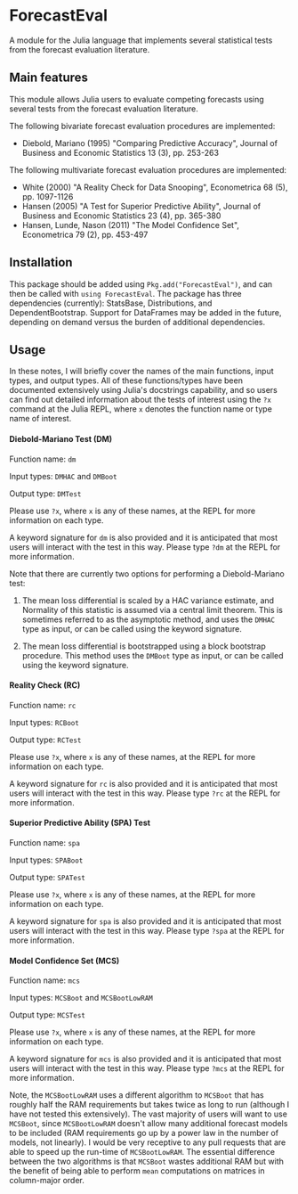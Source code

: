 # ForecastEval

A module for the Julia language that implements several statistical tests from the forecast evaluation literature.

## Main features

This module allows Julia users to evaluate competing forecasts using several tests from the forecast evaluation literature.

The following bivariate forecast evaluation procedures are implemented:
* Diebold, Mariano (1995) "Comparing Predictive Accuracy", Journal of Business and Economic Statistics 13 (3), pp. 253-263

The following multivariate forecast evaluation procedures are implemented:
* White (2000) "A Reality Check for Data Snooping", Econometrica 68 (5), pp. 1097-1126
* Hansen (2005) "A Test for Superior Predictive Ability", Journal of Business and Economic Statistics 23 (4), pp. 365-380
* Hansen, Lunde, Nason (2011) "The Model Confidence Set", Econometrica 79 (2), pp. 453-497

## Installation

This package should be added using `Pkg.add("ForecastEval")`, and can then be called with `using ForecastEval`. The package has three dependencies (currently): StatsBase, Distributions, and DependentBootstrap. Support for DataFrames may be added in the future, depending on demand versus the burden of additional dependencies.

## Usage

In these notes, I will briefly cover the names of the main functions, input types, and output types. All of these functions/types have been documented extensively using Julia's docstrings capability, and so users can find out detailed information about the tests of interest using the `?x` command at the Julia REPL, where `x` denotes the function name or type name of interest.

#### Diebold-Mariano Test (DM)

Function name: `dm`

Input types: `DMHAC` and `DMBoot`

Output type: `DMTest`

Please use `?x`, where `x` is any of these names, at the REPL for more information on each type.

A keyword signature for `dm` is also provided and it is anticipated that most users will interact with the test in this way. Please type `?dm` at the REPL for more information.

Note that there are currently two options for performing a Diebold-Mariano test:

1) The mean loss differential is scaled by a HAC variance estimate, and Normality of this statistic is assumed via a central limit theorem. This is sometimes referred to as the asymptotic method, and uses the `DMHAC` type as input, or can be called using the keyword signature.

2) The mean loss differential is bootstrapped using a block bootstrap procedure. This method uses the `DMBoot` type as input, or can be called using the keyword signature.

#### Reality Check (RC)

Function name: `rc`

Input types: `RCBoot`

Output type: `RCTest`

Please use `?x`, where `x` is any of these names, at the REPL for more information on each type.

A keyword signature for `rc` is also provided and it is anticipated that most users will interact with the test in this way. Please type `?rc` at the REPL for more information.

#### Superior Predictive Ability (SPA) Test

Function name: `spa`

Input types: `SPABoot`

Output type: `SPATest`

Please use `?x`, where `x` is any of these names, at the REPL for more information on each type.

A keyword signature for `spa` is also provided and it is anticipated that most users will interact with the test in this way. Please type `?spa` at the REPL for more information.

#### Model Confidence Set (MCS)

Function name: `mcs`

Input types: `MCSBoot` and `MCSBootLowRAM`

Output type: `MCSTest`

Please use `?x`, where `x` is any of these names, at the REPL for more information on each type.

A keyword signature for `mcs` is also provided and it is anticipated that most users will interact with the test in this way. Please type `?mcs` at the REPL for more information.

Note, the `MCSBootLowRAM` uses a different algorithm to `MCSBoot` that has roughly half the RAM requirements but takes twice as long to run (although I have not tested this extensively). The vast majority of users will want to use `MCSBoot`, since `MCSBootLowRAM` doesn't allow many additional forecast models to be included (RAM requirements go up by a power law in the number of models, not linearly). I would be very receptive to any pull requests that are able to speed up the run-time of `MCSBootLowRAM`. The essential difference between the two algorithms is that `MCSBoot` wastes additional RAM but with the benefit of being able to perform `mean` computations on matrices in column-major order.  
